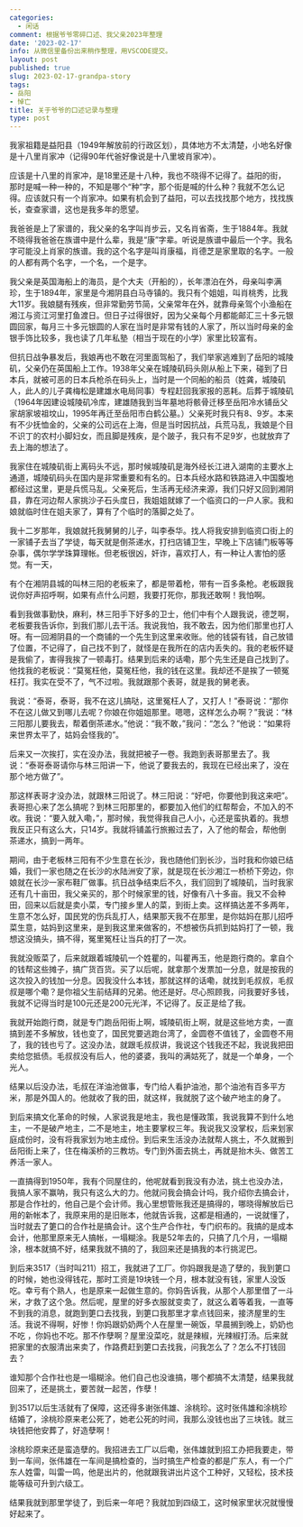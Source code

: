 ```yaml
---
categories:
  - 闲话
comment: 根据爷爷零碎口述、我父亲2023年整理
date: '2023-02-17'
info: 从微信里备份出来稍作整理，用VSCODE提交。
layout: post
published: true
slug: 2023-02-17-grandpa-story
tags:
- 岳阳
- 悼亡 
title: 关于爷爷的口述记录与整理
type: post
---
```


我家祖籍是益阳县（1949年解放前的行政区划），具体地方不太清楚，小地名好像是十八里肖家冲（记得90年代爸好像说是十八里坡肖家冲）。

应该是十八里的肖家冲，是18里还是十八种，我也不晓得不记得了。益阳的街，那时是喊一种一种的，不知是哪个“种”字，那个街是喊的什么种？我就不怎么记得。应该就只有一个肖家冲。如果有机会到了益阳，可以去找找那个地方，找找族长，查查家谱，这也是我多年的愿望。

我爸爸是上了家谱的，我父亲的名字叫肖步云，又名肖省斋，生于1884年。我就不晓得我爸爸在族谱中是什么辈，我是“康”字辈。听说是族谱中最后一个字。我名字可能没上肖家的族谱。我的这个名字是叫肖康福，肖德芝是家里取的名字。一般的人都有两个名字，一个名，一个是字。

我父亲是英国海船上的海员，是个大夫（开船的），长年漂泊在外，母亲叫李满珍，生于1894年，家里是今湘阴县白马寺镇的。我只有个姐姐，叫肖桃秀，比我大11岁。我娘腿有残疾，但非常勤劳节简，父亲常年在外，就靠母亲驾个小渔船在湘江与资江河里打鱼渡日。但日子过得很好，因为父亲每个月都能邮汇三十多元银圆回家，每月三十多元银圆的人家在当时是非常有钱的人家了，所以当时母亲的金银手饰比较多，我也读了几年私塾（相当于现在的小学）家里比较富有。

但抗日战争暴发后，我娘再也不敢在河里面驾船了，我们举家逃难到了岳阳的城陵矶，父亲仍在英国船上工作。1938年父亲在城陵矶码头刚从船上下来，碰到了日本兵，就被可恶的日本兵枪杀在码头上，当时是一个同船的船员（姓龚，城陵矶人，此人的儿子龚梅松是建雄水电局同事）专程赶回我家报的恶耗。后葬于城陵矶（1964年因建设城陵矶冷库，建雄随我到当年墓地将骸骨迁移至岳阳冷水铺岳父家胡家坡祖坟山，1995年再迁至岳阳市白鹤公墓。）父亲死时我只有8、9岁。本来有不少抚恤金的，父亲的公司远在上海，但是当时因抗战，兵荒马乱，我娘是个目不识丁的农村小脚妇女，而且脚是残疾，是个跛子，我只有不足9岁，也就放弃了去上海的想法了。


我家住在城陵矶街上离码头不远，那时候城陵矶是海外经长江进入湖南的主要水上通道，城陵矶码头在国内是非常重要和有名的。日本兵经水路和铁路进入中国腹地都经过这里，更是兵慌马乱。父亲死后，生活再无经济来源，我们只好又回到湘阴县，靠在河边帮人家挑沙子石头度日，我姐姐就嫁了一个临资口的一户人家。我和娘就临时住在姐夫家了，算有了个临时的落脚之处了。

我十二岁那年，我娘就托我舅舅的儿子，叫李泰华。找人将我安排到临资口街上的一家铺子去当了学徒，每天就是倒茶递水，打扫店铺卫生，早晚上下店铺门板等等杂事，偶尔学学珠算理帐。但老板很凶，奸诈，喜欢打人，有一种让人害怕的感觉。有一天，

有个在湘阴县城的叫林三阳的老板来了，都是带着枪，带有一百多条枪。老板跟我说你好声招呼啊，如果有点什么问题，我要打死你，那我还敢啊！我怕啊。

看到我做事勤快，麻利，林三阳手下好多的卫士，他们中有个人跟我说，德芝啊，老板要我告诉你，到我们那儿去干活。我说我怕，我不敢去，因为他们那里也打人呀。有一回湘阴县的一个商铺的一个先生到这里来收账。他的钱袋有钱，自己放错了位置，不记得了，自己找不到了，就怪是在我所在的店内丢失的。我的老板怀疑是我偷了，害得我挨了一顿毒打。结果到后来的话嘞，那个先生还是自己找到了。他找我的老板说：“莫冤枉他，莫冤枉他，我的钱在这里。我却还不是挨了一顿冤枉打。我实在受不了，气不过啦。我就跟那个表哥，就是我的舅老表。

我说：“泰哥，泰哥，我不在这儿搞哒，这里冤枉人了，又打人！”泰哥说：“那你不在这儿做又到哪儿去呢？你娘在你姐姐那里。嗯嗯，这样怎么办啊？”我说：“林三阳那儿要我去，帮着倒茶递水。”他说：“我不敢，”我问：“怎么？”他说：“如果将来世界太平了，姑妈会怪我的”。

后来又一次挨打，实在没办法，我就把被子一卷。我跑到表哥那里去了。我说：“泰哥泰哥请你与林三阳讲一下，他说了要我去的，我现在已经出来了，没在那个地方做了”。

那这样表哥才没办法，就跟林三阳说了。林三阳说：“好吧，你要他到我这来吧”。表哥担心来了怎么搞呢？到林三阳那里的，都要加入他们的红帮帮会，不加入的不收。我说：“要入就入嘞，”，那时候，我觉得我自己人小，心还是蛮执着的。我想我反正只有这么大，只14岁。我就将铺盖行旅搬过去了，入了他的帮会，帮他倒茶递水，搞到一两年。

期间，由于老板林三阳有不少生意在长沙，我也随他们到长沙，当时我和你娘已结婚，我们一家也随之在长沙的水陆洲安了家，就是现在长沙湘江一桥桥下旁边，你娘就在长沙一家布鞋厂做事。抗日战争结束后不久，我们回到了城陵矶，当时我家还有几十亩田，我父亲买的，那个时候家里的钱，好像有八十多亩。我又不会种田，回来以后就是卖小菜，专门接乡里人的菜，到街上卖。这样搞达差不多两年，生意不怎么好，国民党的伤兵乱打人，结果那天我不在那里，是你姑妈在那儿招呼菜生意，姑妈到这里来，是到我这里来做客的，不想被伤兵抓到姑妈打了一顿，我想这没搞头，搞不得，冤里冤枉让当兵的打了一次。

我就没贩菜了，后来就跟着城陵矶一个姓瞿的，叫瞿再玉，他是跑行商的。拿自个的钱帮这些摊子，搞广货百货。买了以后呢，就拿那个发票加一分息，就是按我的这次投入的钱加一分息。因我没什么本钱，那就这样的话嘞，就找到毛叔叔，毛叔叔是哪个嘞？是你祖父生前结拜的兄弟。他还是好。尽心照顾我，问我要好多钱，我就不记得当时是100元还是200元光洋，不记得了。反正是给了我。

我就开始跑行商，就是专门跑岳阳街上啊，城陵矶街上啊，就是这些地方卖，一直搞到差不多解放，钱也变了，国民党要逃跑台湾了，金圆卷不值钱了，金圆卷不用了，我的钱也亏了。这没办法，就跟毛叔叔讲，我说这个钱我还不起，我说我把田卖给您抵债。毛叔叔没有后人，他的婆婆，我叫的满姑死了，就是一个单身，一个光人。

结果以后没办法，毛叔在洋油池做事，专门给人看护油池，那个油池有百多平方米，那是外国人的。他就收了我的田，就这样，我就脱了这个破产地主的身了。

到后来搞文化革命的时候，人家说我是地主，我也是懂政策，我说我算不到什么地主，一不是破产地主，二不是地主，地主要掌权三年。我说我又没掌权，后来划家庭成份时，没有将我家划为地主成份。到后来生活没办法就帮人挑土，不久就搬到岳阳街上来了，住在梅溪桥的三教坊。专门到外面去挑土，再就是抬木头、做苦工养活一家人。

一直搞得到1950年，我有个同屋住的，他呢就看到我没有办法，挑土也没办法，我搞人家不赢呐，我只有这么大的力。他就问我会搞会计吗，我介绍你去搞会计，那是合作社的，他自己是个会计师。我心里想管账我还是搞得的，哪晓得解放后已用的新帐本了，我原来用的是旧账本，他就告诉我，这都是相通的，一说就懂了，当时就去了筻口的合作社是搞会计。这个生产合作社，专门织布的。我搞的是成本会计，他那里原来无人搞帐，一塌糊涂。我是52年去的，只搞了几个月，一塌糊涂，根本就搞不好，结果我就不搞的了，我回来还是搞我的本行挑泥巴。

到后来3517（当时叫211）招工，我就进了工厂。你妈跟我是造了孽的，我到筻口的时候，她也没得钱花，那时工资是19块钱一个月，根本就没有钱，家里人没饭吃。幸亏有个熟人，也是原来一起做生意的。你妈告诉我，从那个人那里借了一斗米，才救了这个急。然后呢，屋里的好多衣服就变卖了，就这么着等着我，一直等不到我的消息，就跑到筻口去找我，到筻口我那里才拿点钱回来，接济屋里的生活。我说不得啊，好惨！你妈跟奶奶两个人在屋里一碗饭，早晨搁到晚上，奶奶也不吃 ，你妈也不吃。那不作孽啊？屋里没菜吃，就是辣椒，光辣椒打汤。后来就把家里的衣服清出来卖了，作路费赶到筻口去找我，问我怎么了？怎么不打钱回去？

谁知那个合作社也是一塌糊涂。他们自己也没谁搞，哪个都搞不太清楚，结果我就回来了，还是挑土，要苦就一起苦，作孽！

到3517以后生活就有了保障，这还得多谢张伟雄、涂桃珍。这时张伟雄和涂桃珍结婚了，涂桃珍原来老公死了，她老公死的时间，我那么没钱也出了三块钱。就三块钱把他安葬了，好造孽啊！

涂桃珍原来还是蛮造孽的。我招进去工厂以后嘞，张伟雄就到招工办把我要走，带到一车间，张伟雄在一车间是搞检查的，当时搞生产检查的都是广东人，有一个广东人姓雷，叫雷一鸣，他是出片的，他就跟我讲出片这个工种好，又轻松，技术技能等级可升到六级工。

结果我就到那里学徒了，到后来一年吧？我就加到四级工，这时候家里状况就慢慢好起来了。